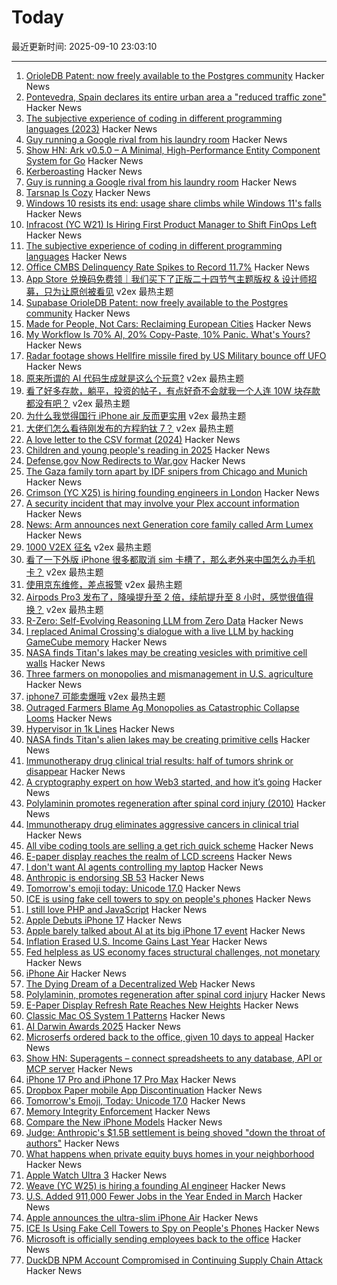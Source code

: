 # Today

最近更新时间: 2025-09-10 23:03:10

--- 
1. [OrioleDB Patent: now freely available to the Postgres community](https://supabase.com/blog/orioledb-patent-free) Hacker News
2. [Pontevedra, Spain declares its entire urban area a "reduced traffic zone"](https://www.greeneuropeanjournal.eu/made-for-people-not-cars-reclaiming-european-cities/) Hacker News
3. [The subjective experience of coding in different programming languages (2023)](https://interconnected.org/home/2023/12/05/code) Hacker News
4. [Guy running a Google rival from his laundry room](https://www.fastcompany.com/91396271/searcha-page-seekninja-diy-search-engines) Hacker News
5. [Show HN: Ark v0.5.0 – A Minimal, High-Performance Entity Component System for Go](https://github.com/mlange-42/ark) Hacker News
6. [Kerberoasting](https://blog.cryptographyengineering.com/2025/09/10/kerberoasting/) Hacker News
7. [Guy is running a Google rival from his laundry room](https://www.fastcompany.com/91396271/searcha-page-seekninja-diy-search-engines) Hacker News
8. [Tarsnap Is Cozy](https://til.andrew-quinn.me/posts/tarsnap-is-cozy/) Hacker News
9. [Windows 10 resists its end: usage share climbs while Windows 11's falls](https://www.ghacks.net/2025/09/10/windows-10-resists-its-end-usage-share-climbs-while-windows-11s-falls/) Hacker News
10. [Infracost (YC W21) Is Hiring First Product Manager to Shift FinOps Left](https://www.ycombinator.com/companies/infracost/jobs/ukwJ299-senior-product-manager) Hacker News
11. [The subjective experience of coding in different programming languages](https://interconnected.org/home/2023/12/05/code) Hacker News
12. [Office CMBS Delinquency Rate Spikes to Record 11.7%](https://wolfstreet.com/2025/09/01/office-cmbs-delinquency-rate-spikes-to-record-11-7-much-worse-than-financial-crisis-peak-multifamily-delinquencies-also-spike/) Hacker News
13. [App Store 兑换码免费领｜我们买下了正版二十四节气主题版权 & 设计师招募，只为让原创被看见](https://www.v2ex.com/t/1158243) v2ex 最热主题
14. [Supabase OrioleDB Patent: now freely available to the Postgres community](https://supabase.com/blog/orioledb-patent-free) Hacker News
15. [Made for People, Not Cars: Reclaiming European Cities](https://www.greeneuropeanjournal.eu/made-for-people-not-cars-reclaiming-european-cities/) Hacker News
16. [My Workflow Is 70% AI, 20% Copy-Paste, 10% Panic. What's Yours?](https://news.ycombinator.com/item?id=45195543) Hacker News
17. [Radar footage shows Hellfire missile fired by US Military bounce off UFO](https://nypost.com/2025/09/09/us-news/shocking-radar-footage-shows-hellfire-missile-fired-by-us-military-directly-hit-ufo-over-ocean/) Hacker News
18. [原来所谓的 AI 代码生成就是这么个玩意?](https://www.v2ex.com/t/1158250) v2ex 最热主题
19. [看了好多存款，躺平，投资的帖子，有点好奇不会就我一个人连 10W 块存款都没有吧？](https://www.v2ex.com/t/1158237) v2ex 最热主题
20. [为什么我觉得国行 iPhone air 反而更实用](https://www.v2ex.com/t/1158168) v2ex 最热主题
21. [大佬们怎么看待刚发布的方程豹钛 7？](https://www.v2ex.com/t/1158155) v2ex 最热主题
22. [A love letter to the CSV format (2024)](https://medialab.sciencespo.fr/en/news/a-love-letter-to-the-csv-format/) Hacker News
23. [Children and young people's reading in 2025](https://literacytrust.org.uk/research-services/research-reports/children-and-young-peoples-reading-in-2025/) Hacker News
24. [Defense.gov Now Redirects to War.gov](https://defense.gov) Hacker News
25. [The Gaza family torn apart by IDF snipers from Chicago and Munich](https://www.theguardian.com/world/2025/sep/09/the-gaza-family-torn-apart-by-idf-snipers-from-chicago-and-munich) Hacker News
26. [Crimson (YC X25) is hiring founding engineers in London](https://www.ycombinator.com/companies/crimson/jobs/kCikzj1-founding-engineer-full-stack) Hacker News
27. [A security incident that may involve your Plex account information](https://forums.plex.tv/t/important-notice-of-security-incident/930523) Hacker News
28. [News: Arm announces next Generation core family called Arm Lumex](https://www.phoronix.com/news/Arm-Lumex-Platform-C1) Hacker News
29. [1000 V2EX 征名](https://www.v2ex.com/t/1158222) v2ex 最热主题
30. [看了一下外版 iPhone 很多都取消 sim 卡槽了，那么老外来中国怎么办手机卡？](https://www.v2ex.com/t/1158156) v2ex 最热主题
31. [使用京东维修，差点报警](https://www.v2ex.com/t/1158154) v2ex 最热主题
32. [Airpods Pro3 发布了，降噪提升至 2 倍，续航提升至 8 小时，感觉很值得换？](https://www.v2ex.com/t/1158128) v2ex 最热主题
33. [R-Zero: Self-Evolving Reasoning LLM from Zero Data](https://arxiv.org/abs/2508.05004) Hacker News
34. [I replaced Animal Crossing's dialogue with a live LLM by hacking GameCube memory](https://joshfonseca.com/blogs/animal-crossing-llm) Hacker News
35. [NASA finds Titan's lakes may be creating vesicles with primitive cell walls](https://www.sciencedaily.com/releases/2025/08/250831112449.htm) Hacker News
36. [Three farmers on monopolies and mismanagement in U.S. agriculture](https://www.agweb.com/markets/outraged-farmers-blame-ag-monopolies-catastrophic-collapse-looms) Hacker News
37. [iphone7 可能卖爆哦](https://www.v2ex.com/t/1158153) v2ex 最热主题
38. [Outraged Farmers Blame Ag Monopolies as Catastrophic Collapse Looms](https://www.agweb.com/markets/outraged-farmers-blame-ag-monopolies-catastrophic-collapse-looms) Hacker News
39. [Hypervisor in 1k Lines](https://1000hv.seiya.me/en) Hacker News
40. [NASA finds Titan's alien lakes may be creating primitive cells](https://www.sciencedaily.com/releases/2025/08/250831112449.htm) Hacker News
41. [Immunotherapy drug clinical trial results: half of tumors shrink or disappear](https://www.rockefeller.edu/news/38120-immunotherapy-drug-eliminates-aggressive-cancers-in-clinical-trial/) Hacker News
42. [A cryptography expert on how Web3 started, and how it’s going](https://spectrum.ieee.org/web3-hardware-security) Hacker News
43. [Polylaminin promotes regeneration after spinal cord injury (2010)](https://www.researchgate.net/publication/45275074_Polylaminin_a_polymeric_form_of_laminin_promotes_regeneration_after_spinal_cord_injury) Hacker News
44. [Immunotherapy drug eliminates aggressive cancers in clinical trial](https://www.rockefeller.edu/news/38120-immunotherapy-drug-eliminates-aggressive-cancers-in-clinical-trial/) Hacker News
45. [All vibe coding tools are selling a get rich quick scheme](https://varunraghu.com/all-vibe-coding-tools-are-selling-a-get-rich-quick-scheme/) Hacker News
46. [E-paper display reaches the realm of LCD screens](https://spectrum.ieee.org/e-paper-display-modos) Hacker News
47. [I don't want AI agents controlling my laptop](https://sophiebits.com/2025/09/09/ai-agents-security) Hacker News
48. [Anthropic is endorsing SB 53](https://www.anthropic.com/news/anthropic-is-endorsing-sb-53) Hacker News
49. [Tomorrow's emoji today: Unicode 17.0](https://jenniferdaniel.substack.com/p/tomorrows-emoji-today-unicode-170) Hacker News
50. [ICE is using fake cell towers to spy on people's phones](https://www.forbes.com/sites/the-wiretap/2025/09/09/how-ice-is-using-fake-cell-towers-to-spy-on-peoples-phones/) Hacker News
51. [I still love PHP and JavaScript](https://the.scapegoat.dev/why-i-love-php-and-javascript/) Hacker News
52. [Apple Debuts iPhone 17](https://www.apple.com/newsroom/2025/09/apple-debuts-iphone-17/) Hacker News
53. [Apple barely talked about AI at its big iPhone 17 event](https://www.theverge.com/apple-event/774963/apple-september-launch-event-ai-apple-intelligence) Hacker News
54. [Inflation Erased U.S. Income Gains Last Year](https://www.wsj.com/economy/consumers/census-income-insurance-poverty-2024-31d82ad0) Hacker News
55. [Fed helpless as US economy faces structural challenges, not monetary](https://www.bancreek.com/p/demise-of-dynamic-duo/) Hacker News
56. [iPhone Air](https://www.apple.com/newsroom/2025/09/introducing-iphone-air-a-powerful-new-iphone-with-a-breakthrough-design/) Hacker News
57. [The Dying Dream of a Decentralized Web](https://spectrum.ieee.org/web3-hardware-security) Hacker News
58. [Polylaminin, promotes regeneration after spinal cord injury](https://www.researchgate.net/publication/45275074_Polylaminin_a_polymeric_form_of_laminin_promotes_regeneration_after_spinal_cord_injury) Hacker News
59. [E-Paper Display Refresh Rate Reaches New Heights](https://spectrum.ieee.org/e-paper-display-modos) Hacker News
60. [Classic Mac OS System 1 Patterns](https://paulsmith.github.io/classic-mac-patterns/) Hacker News
61. [AI Darwin Awards 2025](https://aidarwinawards.org/index.html) Hacker News
62. [Microserfs ordered back to the office, given 10 days to appeal](https://www.theregister.com/2025/09/09/microsoft_return_to_work/) Hacker News
63. [Show HN: Superagents – connect spreadsheets to any database, API or MCP server](https://sourcetable.com/superagents) Hacker News
64. [iPhone 17 Pro and iPhone 17 Pro Max](https://www.apple.com/iphone-17-pro/) Hacker News
65. [Dropbox Paper mobile App Discontinuation](https://help.dropbox.com/installs/paper-mobile-discontinuation) Hacker News
66. [Tomorrow's Emoji, Today: Unicode 17.0](https://jenniferdaniel.substack.com/p/tomorrows-emoji-today-unicode-170) Hacker News
67. [Memory Integrity Enforcement](https://security.apple.com/blog/memory-integrity-enforcement/) Hacker News
68. [Compare the New iPhone Models](https://www.apple.com/iphone/compare/) Hacker News
69. [Judge: Anthropic's $1.5B settlement is being shoved "down the throat of authors"](https://arstechnica.com/tech-policy/2025/09/judge-anthropics-1-5b-settlement-is-being-shoved-down-the-throat-of-authors/) Hacker News
70. [What happens when private equity buys homes in your neighborhood](https://www.npr.org/sections/planet-money/2025/09/09/g-s1-87699/private-equity-corporate-landlords) Hacker News
71. [Apple Watch Ultra 3](https://www.apple.com/newsroom/2025/09/introducing-apple-watch-ultra-3/) Hacker News
72. [Weave (YC W25) is hiring a founding AI engineer](https://www.ycombinator.com/companies/weave-3/jobs/SqFnIFE-founding-ai-engineer) Hacker News
73. [U.S. Added 911,000 Fewer Jobs in the Year Ended in March](https://www.wsj.com/economy/jobs/us-job-growth-revision-a9777d98) Hacker News
74. [Apple announces the ultra-slim iPhone Air](https://www.theverge.com/news/771942/apple-iphone-17-air-announcement) Hacker News
75. [ICE Is Using Fake Cell Towers to Spy on People's Phones](https://www.forbes.com/sites/the-wiretap/2025/09/09/how-ice-is-using-fake-cell-towers-to-spy-on-peoples-phones/) Hacker News
76. [Microsoft is officially sending employees back to the office](https://www.businessinsider.com/microsoft-send-employees-back-to-office-rto-remote-work-2025-9) Hacker News
77. [DuckDB NPM Account Compromised in Continuing Supply Chain Attack](https://socket.dev/blog/duckdb-npm-account-compromised-in-continuing-supply-chain-attack) Hacker News
